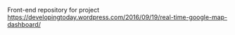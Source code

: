 Front-end repository for project https://developingtoday.wordpress.com/2016/09/19/real-time-google-map-dashboard/